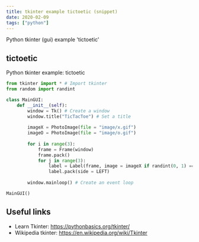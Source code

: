 ```yaml
---
title: tkinter example tictoetic (snippet)
date: 2020-02-09
tags: ["python"]
---
```

Python tkinter (gui) example 'tictoetic'


## tictoetic

Python tkinter example: tictoetic

```python
from tkinter import * # Import tkinter
from random import randint

class MainGUI:
    def __init__(self):
        window = Tk() # Create a window
        window.title("TicTacToe") # Set a title
        
        imageX = PhotoImage(file = "image/x.gif")
        imageO = PhotoImage(file = "image/o.gif")
        
        for i in range(3):
            frame = Frame(window)
            frame.pack()
            for j in range(3):
                label = Label(frame, image = imageX if randint(0, 1) == 0 else imageO )
                label.pack(side = LEFT)
        
        window.mainloop() # Create an event loop

MainGUI()


```

## Useful links

- Learn Tkinter: https://pythonbasics.org/tkinter/
- Wikipedia tkinter: https://en.wikipedia.org/wiki/Tkinter
